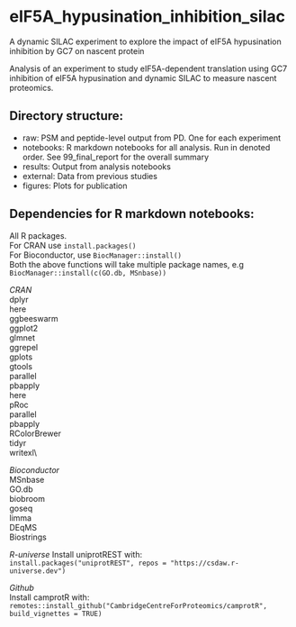 # eIF5A_hypusination_inhibition_silac

A dynamic SILAC experiment to explore the impact of eIF5A hypusination inhibition by GC7 on nascent protein

Analysis of an experiment to study eIF5A-dependent translation using GC7 inhibition of eIF5A hypusination and dynamic SILAC to measure nascent proteomics.

## Directory structure:
- raw: PSM and peptide-level output from PD. One for each experiment
- notebooks: R markdown notebooks for all analysis. Run in denoted order. See 99_final_report for the overall summary
- results: Output from analysis notebooks
- external: Data from previous studies
- figures: Plots for publication

## Dependencies for R markdown notebooks:
All R packages.\
For CRAN use `install.packages()`\
For Bioconductor, use `BiocManager::install()`\
Both the above functions will take multiple package names, e.g `BiocManager::install(c(GO.db, MSnbase))`

*CRAN*\
dplyr\
here\
ggbeeswarm\
ggplot2\
glmnet\
ggrepel\
gplots\
gtools\
parallel\
pbapply\
here\
pRoc\
parallel\
pbapply\
RColorBrewer\
tidyr\
writexl\

*Bioconductor*\
MSnbase\
GO.db\
biobroom\
goseq\
limma\
DEqMS\
Biostrings

*R-universe*
Install uniprotREST with:\
`install.packages("uniprotREST", repos = "https://csdaw.r-universe.dev")`


*Github*\
Install camprotR with:\
`remotes::install_github("CambridgeCentreForProteomics/camprotR", build_vignettes = TRUE)`
